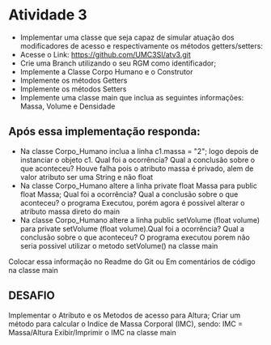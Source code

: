 # Atividade 3

- Implementar uma classe que seja capaz de simular atuação dos modificadores de acesso e respectivamente os métodos getters/setters: 
- Acesse o Link: https://github.com/UMC3SI/atv3.git
- Crie uma Branch utilizando o seu RGM como identificador;
- Implemente a Classe Corpo Humano e o Construtor  
- Implemente os métodos Getters
- Implemente os métodos Setters
- Implemente uma classe main que inclua as seguintes informações: Massa, Volume e Densidade



## Após essa implementação responda:

- Na classe Corpo_Humano inclua a linha c1.massa = "2"; logo depois de instanciar o objeto c1. Qual foi a ocorrência? Qual a conclusão sobre o que aconteceu?
Houve falha pois o atributo massa é privado, alem de valor atributo ser uma String e não float
- Na classe Corpo_Humano altere a linha private float Massa para public float Massa; Qual foi a ocorrência? Qual a conclusão sobre o que aconteceu?
o programa Executou, porém agora é possivel alterar o atributo massa direto do main
- Na classe Corpo_Humano altere a linha public setVolume (float volume) para private setVolume (float volume).Qual foi a ocorrência? Qual a conclusão sobre o que aconteceu?
O programa executou porem não seria possivel utilizar o metodo setVolume() na classe main 

Colocar essa informação no Readme do Git ou Em comentários de código na classe main


## DESAFIO

Implementar o Atributo e os Metodos de acesso para Altura;
Criar um método para calcular o Indíce de Massa Corporal (IMC), sendo:
IMC = Massa/Altura
Exibir/Imprimir o IMC na classe main


